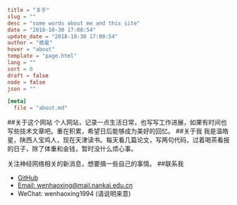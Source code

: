 ```toml
title = "关于"
slug = ""
desc = "some words about me and this site"
date = "2018-10-30 17:08:54"
update_date = "2018-10-30 17:08:54"
author = "皓星"
hover = "about"
template = "page.html"
lang = ""
sort = 0
draft = false
node = false
json = ""

[meta]
  file = "about.md"
```

##关于这个网站
个人网站，记录一点生活日常，也写写工作进展，如果有时间也写些技术文章吧。重在积累，希望日后能够成为美好的回忆。
##关于我
我是温皓星，陕西人宝鸡人，现在天津读书。每天看几篇论文，写两句代码，过着喝茶看报的日子，除了体重和金钱，暂时没什么烦心事。

关注神经网络相关的新消息，想要搞一些自己的事情。
##联系我
- [GitHub](https://github.com/wenstar)
- [Email: wenhaoxing@mail.nankai.edu.cn](wenhaoxing@mail.nankai.edu.cn)
- WeChat: wenhaoxing1994 (请说明来意)